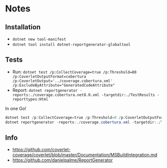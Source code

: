 # Notes

## Installation

- `dotnet new tool-manifest`
- `dotnet tool install dotnet-reportgenerator-globaltool`

## Tests

- Run:
  `dotnet test /p:CollectCoverage=true /p:Threshold=80 /p:CoverletOutputFormat=cobertura /p:CoverletOutput='../coverage.cobertura.xml' /p:ExcludeByAttribute="GeneratedCodeAttribute"`
- Report: `dotnet reportgenerator -reports:./coverage.cobertura.net8.0.xml -targetdir:./TestResults -reporttypes:Html`

In one Go!

```powershell
dotnet test /p:CollectCoverage=true /p:Threshold=0 /p:CoverletOutputFormat=cobertura /p:CoverletOutput='../coverage.cobertura.xml' /p:ExcludeByAttribute="GeneratedCodeAttribute"
dotnet reportgenerator -reports:./coverage.cobertura.xml -targetdir:./TestResults -reporttypes:Html
```

## Info

- https://github.com/coverlet-coverage/coverlet/blob/master/Documentation/MSBuildIntegration.md
- https://github.com/danielpalme/ReportGenerator
